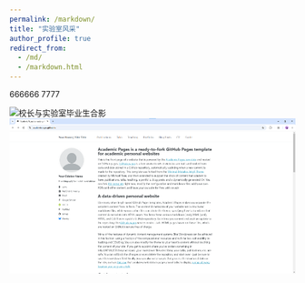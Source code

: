 ```yaml
---
permalink: /markdown/
title: "实验室风采"
author_profile: true
redirect_from: 
  - /md/
  - /markdown.html
---
```


666666
7777

![校长与实验室毕业生合影](https://hpc-neau.github.io/zhoucj//images/IMG_5645.JPG)
![test](../images/homepage.png)
